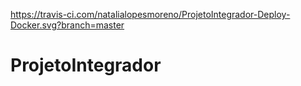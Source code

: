 https://travis-ci.com/natalialopesmoreno/ProjetoIntegrador-Deploy-Docker.svg?branch=master


# ProjetoIntegrador

